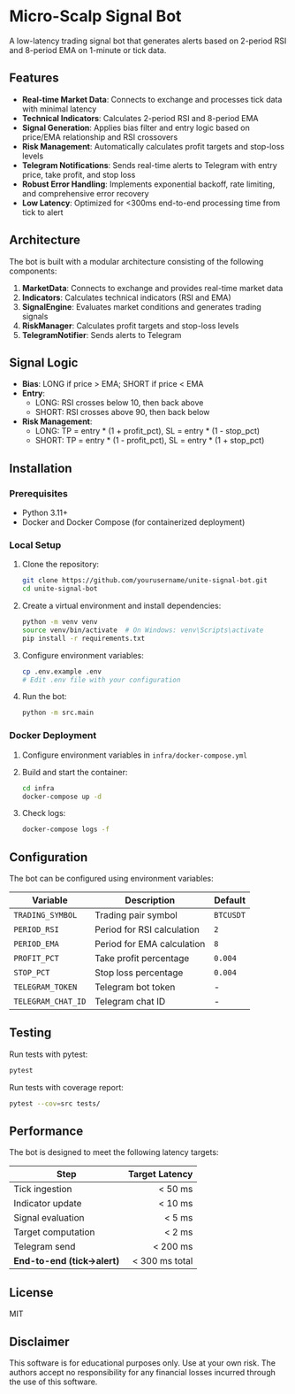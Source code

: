 # Micro-Scalp Signal Bot

A low-latency trading signal bot that generates alerts based on 2-period RSI and 8-period EMA on 1-minute or tick data.

## Features

- **Real-time Market Data**: Connects to exchange and processes tick data with minimal latency
- **Technical Indicators**: Calculates 2-period RSI and 8-period EMA
- **Signal Generation**: Applies bias filter and entry logic based on price/EMA relationship and RSI crossovers
- **Risk Management**: Automatically calculates profit targets and stop-loss levels
- **Telegram Notifications**: Sends real-time alerts to Telegram with entry price, take profit, and stop loss
- **Robust Error Handling**: Implements exponential backoff, rate limiting, and comprehensive error recovery
- **Low Latency**: Optimized for <300ms end-to-end processing time from tick to alert

## Architecture

The bot is built with a modular architecture consisting of the following components:

1. **MarketData**: Connects to exchange and provides real-time market data
2. **Indicators**: Calculates technical indicators (RSI and EMA)
3. **SignalEngine**: Evaluates market conditions and generates trading signals
4. **RiskManager**: Calculates profit targets and stop-loss levels
5. **TelegramNotifier**: Sends alerts to Telegram

## Signal Logic

- **Bias**: LONG if price > EMA; SHORT if price < EMA
- **Entry**: 
  - LONG: RSI crosses below 10, then back above
  - SHORT: RSI crosses above 90, then back below
- **Risk Management**:
  - LONG: TP = entry * (1 + profit_pct), SL = entry * (1 - stop_pct)
  - SHORT: TP = entry * (1 - profit_pct), SL = entry * (1 + stop_pct)

## Installation

### Prerequisites

- Python 3.11+
- Docker and Docker Compose (for containerized deployment)

### Local Setup

1. Clone the repository:
   ```bash
   git clone https://github.com/yourusername/unite-signal-bot.git
   cd unite-signal-bot
   ```

2. Create a virtual environment and install dependencies:
   ```bash
   python -m venv venv
   source venv/bin/activate  # On Windows: venv\Scripts\activate
   pip install -r requirements.txt
   ```

3. Configure environment variables:
   ```bash
   cp .env.example .env
   # Edit .env file with your configuration
   ```

4. Run the bot:
   ```bash
   python -m src.main
   ```

### Docker Deployment

1. Configure environment variables in `infra/docker-compose.yml`

2. Build and start the container:
   ```bash
   cd infra
   docker-compose up -d
   ```

3. Check logs:
   ```bash
   docker-compose logs -f
   ```

## Configuration

The bot can be configured using environment variables:

| Variable | Description | Default |
|----------|-------------|---------|
| `TRADING_SYMBOL` | Trading pair symbol | `BTCUSDT` |
| `PERIOD_RSI` | Period for RSI calculation | `2` |
| `PERIOD_EMA` | Period for EMA calculation | `8` |
| `PROFIT_PCT` | Take profit percentage | `0.004` |
| `STOP_PCT` | Stop loss percentage | `0.004` |
| `TELEGRAM_TOKEN` | Telegram bot token | - |
| `TELEGRAM_CHAT_ID` | Telegram chat ID | - |

## Testing

Run tests with pytest:

```bash
pytest
```

Run tests with coverage report:

```bash
pytest --cov=src tests/
```

## Performance

The bot is designed to meet the following latency targets:

| Step | Target Latency |
|------|---------------:|
| Tick ingestion | < 50 ms |
| Indicator update | < 10 ms |
| Signal evaluation | < 5 ms |
| Target computation | < 2 ms |
| Telegram send | < 200 ms |
| **End-to-end (tick→alert)** | < 300 ms total |

## License

MIT

## Disclaimer

This software is for educational purposes only. Use at your own risk. The authors accept no responsibility for any financial losses incurred through the use of this software.
